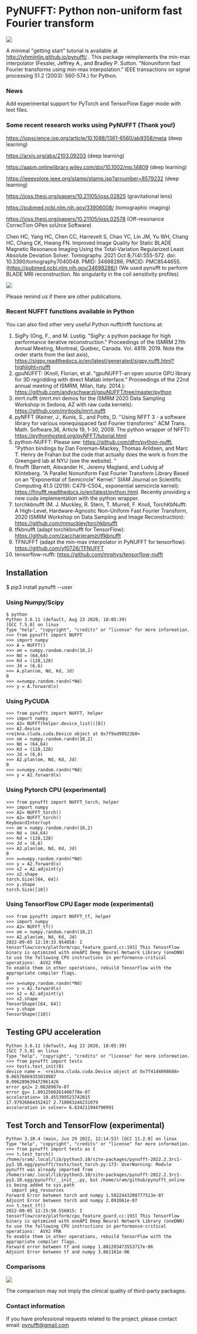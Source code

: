 # PyNUFFT: Python non-uniform fast Fourier transform
![](g5738.jpeg)


A minimal "getting start" tutorial is available at http://jyhmiinlin.github.io/pynufft/ . This package reimplements the min-max interpolator (Fessler, Jeffrey A., and Bradley P. Sutton. "Nonuniform fast Fourier transforms using min-max interpolation." IEEE transactions on signal processing 51.2 (2003): 560-574.) for Python.


### News

Add experimental support for PyTorch and TensorFlow Eager mode with test files. 

### Some recent research works using PyNUFFT (Thank you!)

https://iopscience.iop.org/article/10.1088/1361-6560/ab9358/meta (deep learning)

https://arxiv.org/abs/2103.09203 (deep learning)

https://aapm.onlinelibrary.wiley.com/doi/10.1002/mp.14809 (deep learning)

https://ieeexplore.ieee.org/stamp/stamp.jsp?arnumber=8579232 (deep learning)

https://joss.theoj.org/papers/10.21105/joss.02825 (gravitational lens)

https://pubmed.ncbi.nlm.nih.gov/33906008/ (tomographic imaging)

https://joss.theoj.org/papers/10.21105/joss.02578 (Off-resonance CorrecTion OPen soUrce Software)

Chen HC, Yang HC, Chen CC, Harrevelt S, Chao YC, Lin JM, Yu WH, Chang HC, Chang CK, Hwang FN.
Improved Image Quality for Static BLADE Magnetic Resonance Imaging Using the Total-Variation Regularized Least Absolute Deviation Solver.
Tomography. 2021 Oct 8;7(4):555-572. doi: 10.3390/tomography7040048. PMID: 34698286; PMCID: PMC8544655.
(https://pubmed.ncbi.nlm.nih.gov/34698286/) (We used pynufft to perform BLADE MRI reconstruction. No singularity in the coil sensitivity profiles)

![](nosingularity.png)

Please remind us if there are other publications.

### Recent NUFFT functions available in Python

You can also find other very useful Python nufft/nfft functions at: 

1. SigPy (Ong, F., and M. Lustig. "SigPy: a python package for high performance iterative reconstruction." Proceedings of the ISMRM 27th Annual Meeting, Montreal, Quebec, Canada. Vol. 4819. 2019. Note the order starts from the last axis), https://sigpy.readthedocs.io/en/latest/generated/sigpy.nufft.html?highlight=nufft
2. gpuNUFFT: (Knoll, Florian, et al. "gpuNUFFT-an open source GPU library for 3D regridding with direct Matlab interface." Proceedings of the 22nd annual meeting of ISMRM, Milan, Italy. 2014.): https://github.com/andyschwarzl/gpuNUFFT/tree/master/python
3. mrrt.nufft (mrrt.mri demos for the ISMRM 2020 Data Sampling Workshop in Sedona, AZ with raw cuda kernels): https://github.com/mritools/mrrt.nufft
4. pyNFFT (Keiner, J., Kunis, S., and Potts, D. ''Using NFFT 3 - a software library for various nonequispaced fast Fourier transforms'' ACM Trans. Math. Software,36, Article 19, 1-30, 2009. The python wrapper of NFFT): https://pythonhosted.org/pyNFFT/tutorial.html
5. python-NUFFT: Please see: https://github.com/dfm/python-nufft, "Python bindings by Dan Foreman-Mackey, Thomas Arildsen, and Marc T. Henry de Frahan but the code that actually does the work is from the Greengard lab at NYU (see the website). " 
6. finufft (Barnett, Alexander H., Jeremy Magland, and Ludvig af Klinteberg. "A Parallel Nonuniform Fast Fourier Transform Library Based on an “Exponential of Semicircle" Kernel." SIAM Journal on Scientific Computing 41.5 (2019): C479-C504., exponential semicircle kernel): https://finufft.readthedocs.io/en/latest/python.html. Recently providing a new cuda implementation with the python wrapper. 
7. torchkbnufft (M. J. Muckley, R. Stern, T. Murrell, F. Knoll, TorchKbNufft: A High-Level, Hardware-Agnostic Non-Uniform Fast Fourier Transform, 2020 ISMRM Workshop on Data Sampling and Image Reconstruction): https://github.com/mmuckley/torchkbnufft
8. tfkbnufft (adapt torchkbnufft for TensorFlow): https://github.com/zaccharieramzi/tfkbnufft
9. TFNUFFT (adapt the min-max interpolator in PyNUFFT for tensorflow): https://github.com/yf0726/TFNUFFT
10. tensorflow-nufft: https://github.com/mrphys/tensorflow-nufft

## Installation

$ pip3 install pynufft --user


### Using Numpy/Scipy

```
$ python
Python 3.6.11 (default, Aug 23 2020, 18:05:39) 
[GCC 7.5.0] on linux
Type "help", "copyright", "credits" or "license" for more information.
>>> from pynufft import NUFFT
>>> import numpy
>>> A = NUFFT()
>>> om = numpy.random.randn(10,2)
>>> Nd = (64,64)
>>> Kd = (128,128)
>>> Jd = (6,6)
>>> A.plan(om, Nd, Kd, Jd)
0
>>> x=numpy.random.randn(*Nd)
>>> y = A.forward(x)
```

### Using PyCUDA

```
>>> from pynufft import NUFFT, helper
>>> import numpy
>>> A2= NUFFT(helper.device_list()[0])
>>> A2.device
<reikna.cluda.cuda.Device object at 0x7f9ad99923b0>
>>> om = numpy.random.randn(10,2)
>>> Nd = (64,64)
>>> Kd = (128,128)
>>> Jd = (6,6)
>>> A2.plan(om, Nd, Kd, Jd)
0
>>> x=numpy.random.randn(*Nd)
>>> y = A2.forward(x)
```

### Using Pytorch CPU (experimental)
```
>>> from pynufft import NUFFT_torch, helper
>>> import numpy
>>> A2= NUFFT_torch()
>>> A2= NUFFT_torch()
KeyboardInterrupt
>>> om = numpy.random.randn(10,2)
>>> Nd = (64,64)
>>> Kd = (128,128)
>>> Jd = (6,6)
>>> A2.plan(om, Nd, Kd, Jd)
0
>>> x=numpy.random.randn(*Nd)
>>> y = A2.forward(x)
>>> x2 = A2.adjoint(y)
>>> x2.shape
torch.Size([64, 64])
>>> y.shape
torch.Size([10])
```

### Using TensorFlow CPU Eager mode (experimental)
```
>>> from pynufft import NUFFT_tf, helper
>>> import numpy
>>> A2= NUFFT_tf()
>>> om = numpy.random.randn(10,2)
>>> A2.plan(om, Nd, Kd, Jd)
2022-09-05 12:19:33.954058: I tensorflow/core/platform/cpu_feature_guard.cc:193] This TensorFlow binary is optimized with oneAPI Deep Neural Network Library (oneDNN) to use the following CPU instructions in performance-critical operations:  AVX2 FMA
To enable them in other operations, rebuild TensorFlow with the appropriate compiler flags.
0
>>> x=numpy.random.randn(*Nd)
>>> y = A2.forward(x)
>>> x2 = A2.adjoint(y)
>>> x2.shape 
TensorShape([64, 64])
>>> y.shape
TensorShape([10])
```


## Testing GPU acceleration

```
Python 3.6.11 (default, Aug 23 2020, 18:05:39) 
[GCC 7.5.0] on linux
Type "help", "copyright", "credits" or "license" for more information.
>>> from pynufft import tests
>>> tests.test_init(0)
device name =  <reikna.cluda.cuda.Device object at 0x7f41d4098688>
0.06576069355010987
0.006289639472961426
error gx2= 2.0638987e-07
error gy= 1.0912560261408778e-07
acceleration= 10.455399523742015
17.97926664352417 2.710083246231079
acceleration in solver= 6.634211944790991
```

## Test Torch and TensorFlow (experimental)

```
Python 3.10.4 (main, Jun 29 2022, 12:14:53) [GCC 11.2.0] on linux
Type "help", "copyright", "credits" or "license" for more information.
>>> from pynufft import tests as t
>>> t.test_torch()
/home/sram/.local/lib/python3.10/site-packages/pynufft-2022.2.3rc1-py3.10.egg/pynufft/tests/test_torch.py:173: UserWarning: Module pynufft was already imported from /home/sram/.local/lib/python3.10/site-packages/pynufft-2022.2.3rc1-py3.10.egg/pynufft/__init__.py, but /home/sram/github/pynufft_online is being added to sys.path
  import pkg_resources
Forward Error between torch and numpy 1.5022443208777513e-07
Adjoint Error between torch and numpy 2.091061e-07
>>> t.test_tf()
2022-09-05 12:15:50.556015: I tensorflow/core/platform/cpu_feature_guard.cc:193] This TensorFlow binary is optimized with oneAPI Deep Neural Network Library (oneDNN) to use the following CPU instructions in performance-critical operations:  AVX2 FMA
To enable them in other operations, rebuild TensorFlow with the appropriate compiler flags.
Forward error between tf and numpy 1.801203473553717e-06
Adjoint Error between tf and numpy 3.861161e-06
```

### Comparisons

![](comparison.png)

The comparison may not imply the clinical quality of third-party packages.

### Contact information
If you have professional requests related to the project, please contact
email: pynufft@gmail.com


